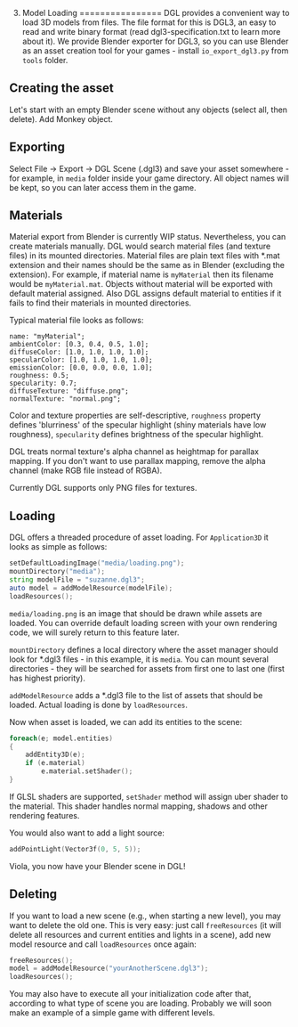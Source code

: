 3. Model Loading
================
DGL provides a convenient way to load 3D models from files. The file format for this is DGL3, an easy to read and write binary format (read dgl3-specification.txt to learn more about it). We provide Blender exporter for DGL3, so you can use Blender as an asset creation tool for your games - install `io_export_dgl3.py` from `tools` folder.

Creating the asset
------------------
Let's start with an empty Blender scene without any objects (select all, then delete). Add Monkey object.

Exporting
---------
Select File -> Export -> DGL Scene (.dgl3) and save your asset somewhere - for example, in `media` folder inside your game directory. All object names will be kept, so you can later access them in the game.

Materials
---------
Material export from Blender is currently WIP status. Nevertheless, you can create materials manually. DGL would search material files (and texture files) in its mounted directories. Material files are plain text files with *.mat extension and their names should be the same as in Blender (excluding the extension). For example, if material name is `myMaterial` then its filename would be `myMaterial.mat`. Objects without material will be exported with default material assigned. Also DGL assigns default material to entities if it fails to find their materials in mounted directories.

Typical material file looks as follows:

    name: "myMaterial";
    ambientColor: [0.3, 0.4, 0.5, 1.0];
    diffuseColor: [1.0, 1.0, 1.0, 1.0];
    specularColor: [1.0, 1.0, 1.0, 1.0];
    emissionColor: [0.0, 0.0, 0.0, 1.0];
    roughness: 0.5;
    specularity: 0.7;
    diffuseTexture: "diffuse.png";
    normalTexture: "normal.png";
    
Color and texture properties are self-descriptive, `roughness` property defines 'blurriness' of the specular highlight (shiny materials have low roughness), `specularity` defines brightness of the specular highlight.

DGL treats normal texture's alpha channel as heightmap for parallax mapping. If you don't want to use parallax mapping, remove the alpha channel (make RGB file instead of RGBA).

Currently DGL supports only PNG files for textures.

Loading
-------
DGL offers a threaded procedure of asset loading. For `Application3D` it looks as simple as follows:

```d
setDefaultLoadingImage("media/loading.png");
mountDirectory("media");
string modelFile = "suzanne.dgl3";
auto model = addModelResource(modelFile);
loadResources();
```

`media/loading.png` is an image that should be drawn while assets are loaded. You can override default loading screen with your own rendering code, we will surely return to this feature later.

`mountDirectory` defines a local directory where the asset manager should look for *.dgl3 files - in this example, it is `media`. You can mount several directories - they will be searched for assets from first one to last one (first has highest priority).

`addModelResource` adds a *.dgl3 file to the list of assets that should be loaded. Actual loading is done by `loadResources`.

Now when asset is loaded, we can add its entities to the scene: 

```d
foreach(e; model.entities)
{
    addEntity3D(e);
    if (e.material)
        e.material.setShader();
}
```

If GLSL shaders are supported, `setShader` method will assign uber shader to the material. This shader handles normal mapping, shadows and other rendering features.

You would also want to add a light source:

```d
addPointLight(Vector3f(0, 5, 5));
```

Viola, you now have your Blender scene in DGL!

Deleting
--------
If you want to load a new scene (e.g., when starting a new level), you may want to delete the old one. This is very easy: just call `freeResources` (it will delete all resources and current entities and lights in a scene), add new model resource and call `loadResources` once again:

```d
freeResources();
model = addModelResource("yourAnotherScene.dgl3");
loadResources();
```

You may also have to execute all your initialization code after that, according to what type of scene you are loading. Probably we will soon make an example of a simple game with different levels.
